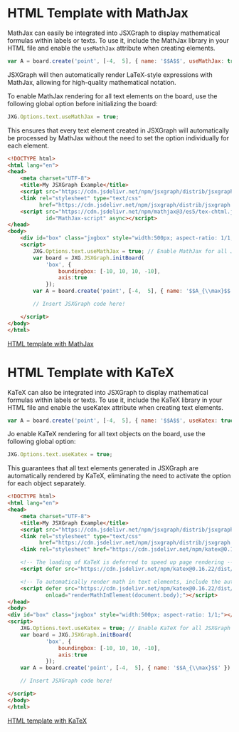 # HTML Template with MathJax

MathJax can easily be integrated into JSXGraph to display mathematical formulas within labels or texts. To use it, include the MathJax library in your HTML file and enable the `useMathJax` attribute when creating elements. 

```js
var A = board.create('point', [-4,  5], { name: '$$A$$', useMathJax: true });
````

JSXGraph will then automatically render LaTeX-style expressions with MathJax, allowing for high-quality mathematical notation.

To enable MathJax rendering for all text elements on the board, use the following global option before initializing the board:

```js
JXG.Options.text.useMathJax = true;
```

This ensures that every text element created in JSXGraph will automatically be processed by MathJax without the need to set the option individually for each element.

```html
<!DOCTYPE html>
<html lang="en">
<head>
    <meta charset="UTF-8">
    <title>My JSXGraph Example</title>
    <script src="https://cdn.jsdelivr.net/npm/jsxgraph/distrib/jsxgraphcore.js"></script>
    <link rel="stylesheet" type="text/css"
          href="https://cdn.jsdelivr.net/npm/jsxgraph/distrib/jsxgraph.css">
    <script src="https://cdn.jsdelivr.net/npm/mathjax@3/es5/tex-chtml.js" 
            id="MathJax-script" async></script>
</head>
<body>
    <div id="box" class="jxgbox" style="width:500px; aspect-ratio: 1/1;"></div>
    <script>
        JXG.Options.text.useMathJax = true; // Enable MathJax for all JSXGraph elements!
        var board = JXG.JSXGraph.initBoard(
            'box', {
                boundingbox: [-10, 10, 10, -10], 
                axis:true
            });
        var A = board.create('point', [-4,  5], { name: '$$A_{\\max}$$' });

        // Insert JSXGraph code here!

    </script>
</body>
</html>
```

[<i class="fa-solid fa-fw fa-lg fa-file-code me-1"></i>HTML template with MathJax](src/mathjax.template.html)

# HTML Template with KaTeX

KaTeX can also be integrated into JSXGraph to display mathematical formulas within labels or texts. To use it, include the KaTeX library in your HTML file and enable the useKatex attribute when creating text elements.

```js
var A = board.create('point', [-4,  5], { name: '$$A$$', useKatex: true });
````

Jo enable KaTeX rendering for all text objects on the board, use the following global option:

```js
JXG.Options.text.useKatex = true;
```

This guarantees that all text elements generated in JSXGraph are automatically rendered by KaTeX, eliminating the need to activate the option for each object separately.

```html
<!DOCTYPE html>
<html lang="en">
<head>
    <meta charset="UTF-8">
    <title>My JSXGraph Example</title>
    <script src="https://cdn.jsdelivr.net/npm/jsxgraph/distrib/jsxgraphcore.js"></script>
    <link rel="stylesheet" type="text/css"
          href="https://cdn.jsdelivr.net/npm/jsxgraph/distrib/jsxgraph.css">
    <link rel="stylesheet" href="https://cdn.jsdelivr.net/npm/katex@0.16.22/dist/katex.min.css" integrity="sha384-5TcZemv2l/9On385z///+d7MSYlvIEw9FuZTIdZ14vJLqWphw7e7ZPuOiCHJcFCP" crossorigin="anonymous">

    <!-- The loading of KaTeX is deferred to speed up page rendering -->
    <script defer src="https://cdn.jsdelivr.net/npm/katex@0.16.22/dist/katex.min.js" integrity="sha384-cMkvdD8LoxVzGF/RPUKAcvmm49FQ0oxwDF3BGKtDXcEc+T1b2N+teh/OJfpU0jr6" crossorigin="anonymous"></script>

    <!-- To automatically render math in text elements, include the auto-render extension: -->
    <script defer src="https://cdn.jsdelivr.net/npm/katex@0.16.22/dist/contrib/auto-render.min.js" integrity="sha384-hCXGrW6PitJEwbkoStFjeJxv+fSOOQKOPbJxSfM6G5sWZjAyWhXiTIIAmQqnlLlh" crossorigin="anonymous"
            onload="renderMathInElement(document.body);"></script>
</head>
<body>
<div id="box" class="jxgbox" style="width:500px; aspect-ratio: 1/1;"></div>
<script>
    JXG.Options.text.useKatex = true; // Enable KaTeX for all JSXGraph elements!
    var board = JXG.JSXGraph.initBoard(
            'box', {
                boundingbox: [-10, 10, 10, -10],
                axis:true
            });
    var A = board.create('point', [-4,  5], { name: '$$A_{\\max}$$' });

    // Insert JSXGraph code here!

</script>
</body>
</html>
```

[<i class="fa-solid fa-fw fa-lg fa-file-code me-1"></i>HTML template with KaTeX](src/katex.template.html)